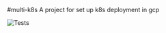 #multi-k8s
A project for set up k8s deployment in gcp

![Tests](https://github.com/barrozz/multi-k8s/actions/workflows/.travis.yml/badge.svg)